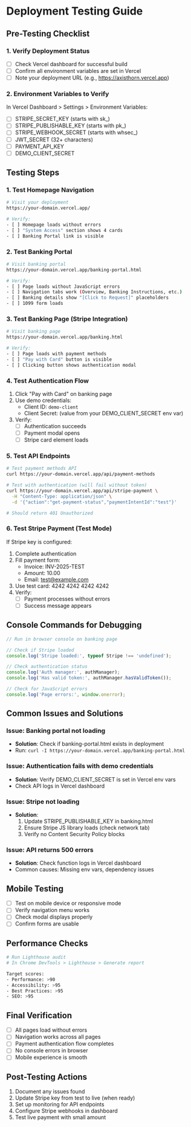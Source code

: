 # Deployment Testing Guide

## Pre-Testing Checklist

### 1. Verify Deployment Status
- [ ] Check Vercel dashboard for successful build
- [ ] Confirm all environment variables are set in Vercel
- [ ] Note your deployment URL (e.g., https://axisthorn.vercel.app)

### 2. Environment Variables to Verify
In Vercel Dashboard > Settings > Environment Variables:
- [ ] STRIPE_SECRET_KEY (starts with sk_)
- [ ] STRIPE_PUBLISHABLE_KEY (starts with pk_)
- [ ] STRIPE_WEBHOOK_SECRET (starts with whsec_)
- [ ] JWT_SECRET (32+ characters)
- [ ] PAYMENT_API_KEY
- [ ] DEMO_CLIENT_SECRET

## Testing Steps

### 1. Test Homepage Navigation
```bash
# Visit your deployment
https://your-domain.vercel.app/

# Verify:
- [ ] Homepage loads without errors
- [ ] "System Access" section shows 4 cards
- [ ] Banking Portal link is visible
```

### 2. Test Banking Portal
```bash
# Visit banking portal
https://your-domain.vercel.app/banking-portal.html

# Verify:
- [ ] Page loads without JavaScript errors
- [ ] Navigation tabs work (Overview, Banking Instructions, etc.)
- [ ] Banking details show "[Click to Request]" placeholders
- [ ] 1099 form loads
```

### 3. Test Banking Page (Stripe Integration)
```bash
# Visit banking page
https://your-domain.vercel.app/banking.html

# Verify:
- [ ] Page loads with payment methods
- [ ] "Pay with Card" button is visible
- [ ] Clicking button shows authentication modal
```

### 4. Test Authentication Flow
1. Click "Pay with Card" on banking page
2. Use demo credentials:
   - Client ID: `demo-client`
   - Client Secret: (value from your DEMO_CLIENT_SECRET env var)
3. Verify:
   - [ ] Authentication succeeds
   - [ ] Payment modal opens
   - [ ] Stripe card element loads

### 5. Test API Endpoints
```bash
# Test payment methods API
curl https://your-domain.vercel.app/api/payment-methods

# Test with authentication (will fail without token)
curl https://your-domain.vercel.app/api/stripe-payment \
  -H "Content-Type: application/json" \
  -d '{"action":"get-payment-status","paymentIntentId":"test"}'

# Should return 401 Unauthorized
```

### 6. Test Stripe Payment (Test Mode)
If Stripe key is configured:
1. Complete authentication
2. Fill payment form:
   - Invoice: INV-2025-TEST
   - Amount: 10.00
   - Email: test@example.com
3. Use test card: 4242 4242 4242 4242
4. Verify:
   - [ ] Payment processes without errors
   - [ ] Success message appears

## Console Commands for Debugging

```javascript
// Run in browser console on banking page

// Check if Stripe loaded
console.log('Stripe loaded:', typeof Stripe !== 'undefined');

// Check authentication status
console.log('Auth manager:', authManager);
console.log('Has valid token:', authManager.hasValidToken());

// Check for JavaScript errors
console.log('Page errors:', window.onerror);
```

## Common Issues and Solutions

### Issue: Banking portal not loading
- **Solution**: Check if banking-portal.html exists in deployment
- Run: `curl -I https://your-domain.vercel.app/banking-portal.html`

### Issue: Authentication fails with demo credentials
- **Solution**: Verify DEMO_CLIENT_SECRET is set in Vercel env vars
- Check API logs in Vercel dashboard

### Issue: Stripe not loading
- **Solution**: 
  1. Update STRIPE_PUBLISHABLE_KEY in banking.html
  2. Ensure Stripe JS library loads (check network tab)
  3. Verify no Content Security Policy blocks

### Issue: API returns 500 errors
- **Solution**: Check function logs in Vercel dashboard
- Common causes: Missing env vars, dependency issues

## Mobile Testing
- [ ] Test on mobile device or responsive mode
- [ ] Verify navigation menu works
- [ ] Check modal displays properly
- [ ] Confirm forms are usable

## Performance Checks
```bash
# Run Lighthouse audit
# In Chrome DevTools > Lighthouse > Generate report

Target scores:
- Performance: >90
- Accessibility: >95
- Best Practices: >95
- SEO: >95
```

## Final Verification
- [ ] All pages load without errors
- [ ] Navigation works across all pages
- [ ] Payment authentication flow completes
- [ ] No console errors in browser
- [ ] Mobile experience is smooth

## Post-Testing Actions
1. Document any issues found
2. Update Stripe key from test to live (when ready)
3. Set up monitoring for API endpoints
4. Configure Stripe webhooks in dashboard
5. Test live payment with small amount